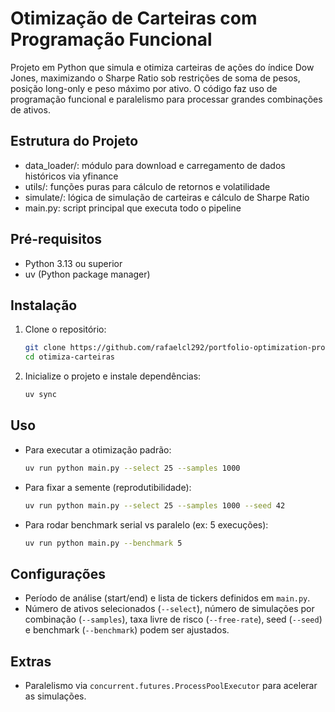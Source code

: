 # Otimização de Carteiras com Programação Funcional

Projeto em Python que simula e otimiza carteiras de ações do índice Dow Jones, maximizando o Sharpe Ratio sob restrições de soma de pesos, posição long-only e peso máximo por ativo. O código faz uso de programação funcional e paralelismo para processar grandes combinações de ativos.

## Estrutura do Projeto

- data_loader/: módulo para download e carregamento de dados históricos via yfinance
- utils/: funções puras para cálculo de retornos e volatilidade
- simulate/: lógica de simulação de carteiras e cálculo de Sharpe Ratio
- main.py: script principal que executa todo o pipeline
  
## Pré-requisitos
- Python 3.13 ou superior
- uv (Python package manager) 

## Instalação
1. Clone o repositório:
   ```bash
   git clone https://github.com/rafaelcl292/portfolio-optimization-progfunc.git
   cd otimiza-carteiras
   ```
2. Inicialize o projeto e instale dependências:
   ```bash
   uv sync
   ```

## Uso
 - Para executar a otimização padrão:
   ```bash
   uv run python main.py --select 25 --samples 1000
   ```
 - Para fixar a semente (reprodutibilidade):
   ```bash
   uv run python main.py --select 25 --samples 1000 --seed 42
   ```
 - Para rodar benchmark serial vs paralelo (ex: 5 execuções):
   ```bash
   uv run python main.py --benchmark 5
   ```

## Configurações
- Período de análise (start/end) e lista de tickers definidos em `main.py`.
- Número de ativos selecionados (`--select`), número de simulações por combinação (`--samples`), taxa livre de risco (`--free-rate`), seed (`--seed`) e benchmark (`--benchmark`) podem ser ajustados.

## Extras
- Paralelismo via `concurrent.futures.ProcessPoolExecutor` para acelerar as simulações.
